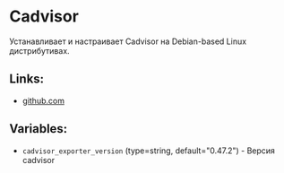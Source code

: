 # Cadvisor

Устанавливает и настраивает Cadvisor на Debian-based Linux дистрибутивах.

## Links:
* [github.com](https://github.com/google/cadvisor)


## Variables:
* `cadvisor_exporter_version` (type=string, default="0.47.2") - Версия cadvisor